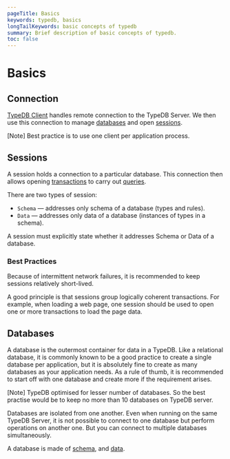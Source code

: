 ```yaml
---
pageTitle: Basics
keywords: typedb, basics
longTailKeywords: basic concepts of typedb
summary: Brief description of basic concepts of typedb.
toc: false
---
```


# Basics

## Connection

[TypeDB Client](04-clients.md) handles remote connection to the TypeDB Server.
We then use this connection to manage [databases](#databases) and open [sessions](#sessions).

<div class="note">
[Note]
Best practice is to use one client per application process.
</div>


## Sessions

A session holds a connection to a particular database. This connection then allows opening 
[transactions](02-transactions.md) to carry out [queries](../../11-query/00-overview.md).

There are two types of session:

- `Schema` — addresses only schema of a database (types and rules).
- `Data` — addresses only data of a database (instances of types in a schema).

A session must explicitly state whether it addresses Schema or Data of a database.

### Best Practices

Because of intermittent network failures, it is recommended to keep sessions relatively short-lived.

A good principle is that sessions group logically coherent transactions. For example, when loading a web page, one
session should be used to open one or more transactions to load the page data.

## Databases

A database is the outermost container for data in a TypeDB. Like a relational database, it is commonly
known to be a good practice to create a single database per application, but it is absolutely fine to create as many
databases as your application needs. As a rule of thumb, it is recommended to start off with one database and create
more if the requirement arises.

<div class="note">
[Note]
TypeDB optimised for lesser number of databases. So the best practise would be to keep no more than 10 databases on 
TypeDB server.
</div>

Databases are isolated from one another. Even when running on the same TypeDB Server, it is not possible to connect to
one database but perform operations on another one. But you can connect to multiple databases simultaneously.

A database is made of [schema](../../09-schema/00-overview.md), and [data](../../11-query/00-overview.md).